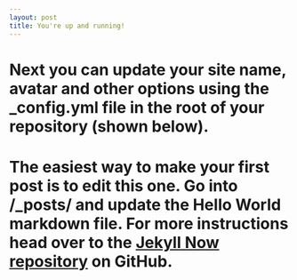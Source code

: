 ```yaml
---
layout: post
title: You're up and running!
---
```


# Next you can update your site name, avatar and other options using the _config.yml file in the root of your repository (shown below).


# The easiest way to make your first post is to edit this one. Go into /_posts/ and update the Hello World markdown file. For more instructions head over to the [Jekyll Now repository](https://github.com/barryclark/jekyll-now) on GitHub.
